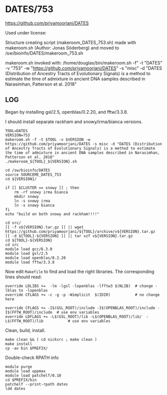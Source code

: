 DATES/753
=========

<https://github.com/priyamoorjani/DATES>

Used under license:


Structure creating script (makeroom_DATES_753.sh) made with makeroom.sh (Author: Jonas Söderberg) and moved to /sw/bioinfo/DATES/makeroom_753.sh

makeroom.sh invoked with:
/home/douglas/bin/makeroom.sh -f" -t "DATES" -v "753" -w "https://github.com/priyamoorjani/DATES" -s "misc" -d "DATES \(Distribution of Ancestry Tracts of Evolutionary Signals\) is a method to estimate the time of admixture in ancient DNA samples described in Narasimhan\, Patterson et al. 2018"

LOG
---

Began by installing gsl/2.5, openblas/0.2.20, and fftw/3.3.8.

I should install separate rackham and snowy/irma/bianca versions.


    TOOL=DATES
    VERSION=753
    makeroom.sh -f -t $TOOL -v $VERSION -w https://github.com/priyamoorjani/DATES -s misc -d "DATES (Distribution of Ancestry Tracts of Evolutionary Signals) is a method to estimate the time of admixture in ancient DNA samples described in Narasimhan, Patterson et al. 2018"
    ./makeroom_${TOOL}_${VERSION}.sh 

    cd /sw/bioinfo/DATES
    source SOURCEME_DATES_753
    cd ${VERSION}/

    if [[ $CLUSTER == snowy ]] ; then
        rm -rf snowy irma bianca
        mkdir snowy
        ln -s snowy irma
        ln -s snowy bianca
    fi
    echo "build on both snowy and rackham!!!!"

    cd src/
    [[ -f v${VERSION}.tar.gz ]] || wget https://github.com/priyamoorjani/${TOOL}/archive/v${VERSION}.tar.gz
    [[ -d ${TOOL}-${VERSION} ]] || tar xzf v${VERSION}.tar.gz 
    cd ${TOOL}-${VERSION}
    cd src
    module load gcc/6.3.0
    module load gsl/2.5
    module load openblas/0.2.20
    module load fftw/3.3.8

Now edit `Makefile` to find and load the right libraries.  The corresponding lines should read:

    override LDLIBS +=  -lm -lgsl -lopenblas -lfftw3 $(NLIB)  # change -lblas to -lopenblas
    override CFLAGS += -c -g -p -Wimplicit  $(IDIR)           # no change here

    override CFLAGS += -I$(GSL_ROOT)/include -I$(OPENBLAS_ROOT)/include -I$(FFTW_ROOT)/include  # use env variables
    override LDFLAGS += -L$(GSL_ROOT)/lib -L$(OPENBLAS_ROOT)/lib/  -L$(FFTW_ROOT)/lib           # use env variables

Clean, build, install.

    make clean && ( cd nicksrc ; make clean )
    make install
    cp -av bin $PREFIX/

Double-check RPATH info

    module purge
    module load uppmax
    module load patchelf/0.10
    cd $PREFIX/bin
    patchelf --print-rpath dates
    ldd dates


